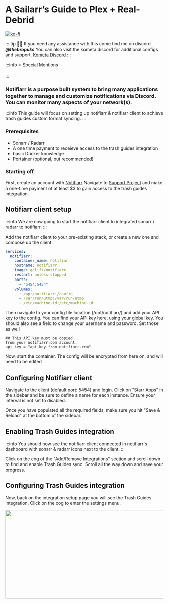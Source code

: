 # A Sailarr’s Guide to Plex + Real-Debrid


[![ko-fi](https://ko-fi.com/img/githubbutton_sm.svg)](https://ko-fi.com/davyjonesmedia/tip)

::: tip
👋🏼 If you need any assistance with this come find me on discord ***@thebropuks***
You can also visit the kometa discord for additional configs and support. [Kometa Discord](https://kometa.wiki/en/latest/discord/)
:::

:::info ⭐ Special Mentions


:::

### Notifiarr is a purpose built system to bring many applications together to manage and customize notifications via Discord. You can monitor many aspects of your network(s).
:::info
This guide will focus on setting up notifiarr & notifiarr client to achieve trash guides custom format syncing.
:::

### Prerequisites

- Sonarr / Radarr
- A one time payment to receieve access to the trash guides integration
- basic Docker knowledge
- Portainer (optional, but recommended)

### Starting off
    
First, create an account with [Notifiarr](https://notifiarr.com/)
Navigate to [Support Project](https://notifiarr.com/sponsor.php) and make a one-time payment of at least $3 to gain access to the trash guides integration. 
 


## Notifiarr client setup
:::info
We are now going to start the notifiarr client to integrated sonarr / radarr to notifiarr.
:::

Add the notifiarr client to your pre-existing stack, or create a new one and compose up the client.

```yaml
services:
  notifiarr:
    container_name: notifiarr
    hostname: notifiarr
    image: golift/notifiarr
    restart: unless-stopped
    ports:
      - "5454:5454"
    volumes:
      - /opt/notifiarr:/config
      - /var/run/utmp:/var/run/utmp
      - /etc/machine-id:/etc/machine-id
```

Then navigate to your config file location (/opt/notifiarr/) and add your API key to the config.
You can find your API key [here](https://notifiarr.com/user.php?page=profile), using your global key.
You should also see a field to change your username and password. Set those as well

```
## This API key must be copied
from your notifiarr.com account.
api_key = "api-key-from-notifiarr.com"
```


Now, start the container. The config will be encrypted from here on, and will need to be edited 


## Configuring Notifiarr client
Navigate to the client (default port: 5454) and login.
Click on "Starr Apps" in the sidebar and be sure to define a name for each instance. 
Ensure your interval is not set to disabled.

Once you have populated all the required fields, make sure you hit "Save & Reload" at the bottom of the sidebar.


## Enabling Trash Guides integration
:::info
You should now see the notifiarr client connected in notifiarr's dashboard with sonarr & radarr icons next to the client.
:::

Click on the cog of the "Add/Remove Integrations" section and scroll down to find and enable Trash Guides sync.
Scroll all the way down and save your progress.

## Configuring Trash Guides integration

Now, back on the integration setup page you will see the Trash Guides integration. Click on the cog to enter the settings menu.

<div align="center">
    <img width="1000" height="280" src="https://cdn.discordapp.com/attachments/1314331222058467359/1327431307378163803/image.png?ex=67830a3e&is=6781b8be&hm=9bd91af0012f3d38a751d1fb55af3cd8fb6fbdcd2112712aed2823df23ce3332&"/></a>
</div>